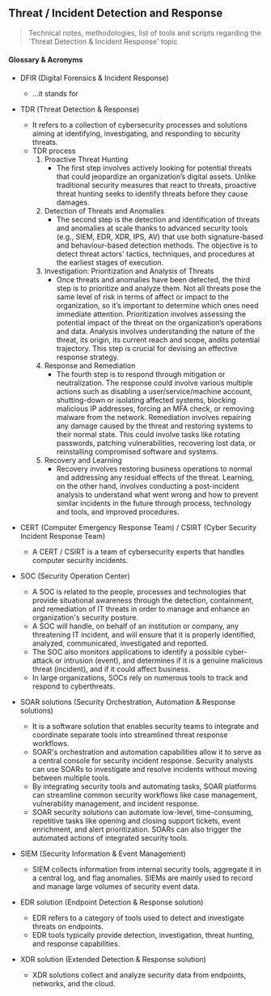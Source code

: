 ## Threat / Incident Detection and Response
> Technical notes, methodologies, list of tools and scripts regarding the 'Threat Detection &amp; Incident Response' topic


#### Glossary & Acronyms

- DFIR (Digital Forensics & Incident Response) <br>
  + ...it stands for
  
- TDR (Threat Detection & Response) <br>
  + It refers to a collection of cybersecurity processes and solutions aiming at identifying, investigating, and responding to security threats.
  + TDR process
    1. Proactive Threat Hunting
       + The first step involves actively looking for potential threats that could jeopardize an organization’s digital assets. Unlike traditional security measures that react to threats, proactive threat hunting seeks to identify threats before they cause damages.  
    2. Detection of Threats and Anomalies
       + The second step is the detection and identification of threats and anomalies at scale thanks to advanced security tools (e.g., SIEM, EDR, XDR, IPS, AV) that use both signature-based and behaviour-based detection methods. The objective is to detect threat actors' tactics, techniques, and procedures at the earliest stages of execution.
    3. Investigation: Prioritization and Analysis of Threats
       + Once threats and anomalies have been detected, the third step is to prioritize and analyze them. Not all threats pose the same level of risk in terms of affect or impact to the organization, so it’s important to determine which ones need immediate attention. Prioritization involves assessing the potential impact of the threat on the organization’s operations and data. Analysis involves understanding the nature of the threat, its origin, its current reach and scope, andits potential trajectory. This step is crucial for devising an effective response strategy.
    4. Response and Remediation
       + The fourth step is to respond through mitigation or neutralization. The response could involve various multiple actions such as disabling a user/service/machine account, shutting-down or isolating affected systems, blocking malicious IP addresses, forcing an MFA check, or removing malware from the network. Remediation involves repairing any damage caused by the threat and restoring systems to their normal state. This could involve tasks like rotating passwords, patching vulnerabilities, recovering lost data, or reinstalling compromised software and systems.
    5. Recovery and Learning
       + Recovery involves restoring business operations to normal and addressing any residual effects of the threat. Learning, on the other hand, involves conducting a post-incident analysis to understand what went wrong and how to prevent similar incidents in the future through process, technology and tools, and improved procedures.
  
- CERT (Computer Emergency Response Team) / CSIRT (Cyber Security Incident Response Team) <br>
  + A CERT / CSIRT is a team of cybersecurity experts that handles computer security incidents.
  
- SOC (Security Operation Center) <br>
  + A SOC is related to the people, processes and technologies that provide situational awareness through the detection, containment, and remediation of IT threats in order to manage and enhance an organization's security posture.
  + A SOC will handle, on behalf of an institution or company, any threatening IT incident, and will ensure that it is properly identified, analyzed, communicated, investigated and reported.
  + The SOC also monitors applications to identify a possible cyber-attack or intrusion (event), and determines if it is a genuine malicious threat (incident), and if it could affect business.
  + In large organizations, SOCs rely on numerous tools to track and respond to cyberthreats.

- SOAR solutions (Security Orchestration, Automation & Response solutions) <br>
  + It is a software solution that enables security teams to integrate and coordinate separate tools into streamlined threat response workflows.
  + SOAR's orchestration and automation capabilities allow it to serve as a central console for security incident response. Security analysts can use SOARs to investigate and resolve incidents without moving between multiple tools.
  + By integrating security tools and automating tasks, SOAR platforms can streamline common security workflows like case management, vulnerability management, and incident response.
  + SOAR security solutions can automate low-level, time-consuming, repetitive tasks like opening and closing support tickets, event enrichment, and alert prioritization. SOARs can also trigger the automated actions of integrated security tools.
  
- SIEM (Security Information & Event Management) <br>
  + SIEM collects information from internal security tools, aggregate it in a central log, and flag anomalies. SIEMs are mainly used to record and manage large volumes of security event data.

- EDR solution (Endpoint Detection & Response solution) <br>
  + EDR refers to a category of tools used to detect and investigate threats on endpoints.
  + EDR tools typically provide detection, investigation, threat hunting, and response capabilities.
    
- XDR solution (Extended Detection & Response solution)
  + XDR solutions collect and analyze security data from endpoints, networks, and the cloud. 
